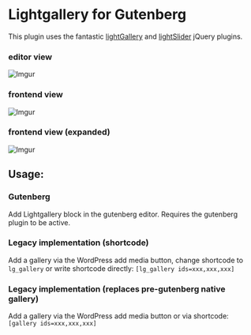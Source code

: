 # Lightgallery for Gutenberg

This plugin uses the fantastic [lightGallery](https://sachinchoolur.github.io/lightGallery) and [lightSlider](https://sachinchoolur.github.io/lightslider/) jQuery plugins.

### editor view
![Imgur](https://i.imgur.com/Dv2xkaT.png)

### frontend view
![Imgur](https://i.imgur.com/2ME2QGc.png)

### frontend view (expanded)
![Imgur](https://i.imgur.com/vkV91w6.png)



## Usage:
### Gutenberg
Add Lightgallery block in the gutenberg editor. Requires the gutenberg plugin to be active.


### Legacy implementation (shortcode)
Add a gallery via the WordPress add media button, change shortcode to `lg_gallery` 
or write shortcode directly: `[lg_gallery ids=xxx,xxx,xxx]`
### Legacy implementation (replaces pre-gutenberg native gallery)
Add a gallery via the WordPress add media button or via shortcode: `[gallery ids=xxx,xxx,xxx]`